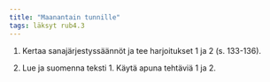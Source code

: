 ```yaml
---
title: "Maanantain tunnille"
tags: läksyt rub4.3
---
```


1. Kertaa sanajärjestyssäännöt ja tee harjoitukset 1 ja 2 (s. 133-136).

2. Lue ja suomenna teksti 1. Käytä apuna tehtäviä 1 ja 2.
